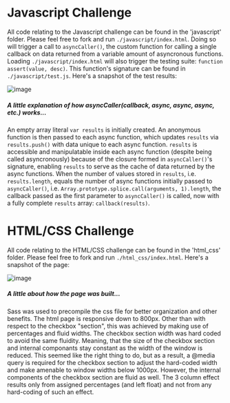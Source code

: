 # Javascript Challenge
All code relating to the Javascript challenge can be found in the 'javascript' folder. Please feel free to fork and run `./javascript/index.html`. Doing so will trigger a call to `asyncCaller()`, the custom function for calling a single callback on data returned from a variable amount of asyncronous functions. Loading `./javascript/index.html` will also trigger the testing suite: `function assert(value, desc)`. This function's signature can be found in `./javascript/test.js`. Here's a snapshot of the test results:

![image](https://s3-us-west-2.amazonaws.com/jbmpics/triplelift/Screen+Shot+2014-10-08+at+1.16.00+PM.png)

##### A little explanation of how asyncCaller(callback, async, async, async, etc.) works...

An empty array literal `var results` is initially created. An anonymous function is then passed to each async function, which updates `results` via `results.push()` with data unique to each async function. `results` is accessible and manipulatable inside each async function (despite being called asyncronously) because of the closure formed in `asyncCaller()`'s signature, enabling `results` to serve as the cache of data returned by the async functions.  When the number of values stored in `results`, i.e. `results.length`, equals the number of async functions initially passed to `asyncCaller()`, i.e. `Array.prototype.splice.call(arguments, 1).length`, the callback passed as the first parameter to `asyncCaller()` is called, now with a fully complete `results` array: `callback(results)`.

# HTML/CSS Challenge

All code relating to the HTML/CSS challenge can be found in the 'html_css' folder. Please feel free to fork and run `./html_css/index.html`. Here's a snapshot of the page:

![image](https://s3-us-west-2.amazonaws.com/jbmpics/triplelift/Screen+Shot+2014-10-08+at+12.57.12+PM.png)

##### A little about how the page was built...

Sass was used to precompile the css file for better organization and other benefits. The html page is responsive down to 800px. Other than with respect to the checkbox "section", this was achieved by making use of percentages and fluid widths. The checkbox section width was hard coded to avoid the same fluidity. Meaning, that the size of the checkbox section and internal componants stay constant as the width of the window is reduced. This seemed like the right thing to do, but as a result, a @media query is required for the checkbox section to adjust the hard-coded width and make amenable to window widths below 1000px. However, the internal components of the checkbox section are fluid as well. The 3 column effect results only from assigned percentages (and left float) and not from any hard-coding of such an effect.  